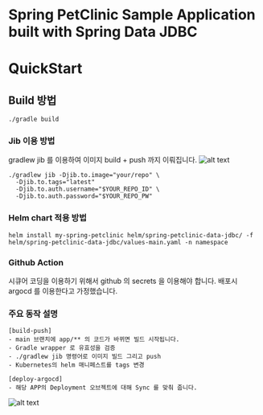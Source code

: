 # Spring PetClinic Sample Application built with Spring Data JDBC

# QuickStart
## Build 방법
```shell
./gradle build
```

### Jib 이용 방법 
gradlew jib 를 이용하여 이미지 build + push 까지 이뤄집니다.
![alt text](https://www.publickey1.jp/2018/jib02.gif)
```shell
./gradlew jib -Djib.to.image="your/repo" \
  -Djib.to.tags="latest"
  -Djib.to.auth.username="$YOUR_REPO_ID" \
  -Djib.to.auth.password="$YOUR_REPO_PW"
```

### Helm chart 적용 방법
```
helm install my-spring-petclinic helm/spring-petclinic-data-jdbc/ -f helm/spring-petclinic-data-jdbc/values-main.yaml -n namespace
```


### Github Action
시큐어 코딩을 이용하기 위해서 github 의 secrets 을 이용해야 합니다. 배포시 argocd 를 이용한다고 가정했습니다.

### 주요 동작 설명
```
[build-push]
- main 브랜치에 app/** 의 코드가 바뀌면 빌드 시작됩니다.
- Gradle wrapper 로 유효성을 검증
- ./gradlew jib 명령어로 이미지 빌드 그리고 push
- Kubernetes의 helm 매니페스트를 tags 변경

[deploy-argocd]
- 해당 APP의 Deployment 오브젝트에 대해 Sync 를 맞춰 줍니다.
```
![alt text](https://3365.notion.site/image/https%3A%2F%2Fprod-files-secure.s3.us-west-2.amazonaws.com%2Fb33c6cf3-ff8d-49a2-8cfb-219399db8f44%2F37c4847f-b618-45a2-a314-13c7eca0a7ae%2F%25E1%2584%2589%25E1%2585%25B3%25E1%2584%258F%25E1%2585%25B3%25E1%2584%2585%25E1%2585%25B5%25E1%2586%25AB%25E1%2584%2589%25E1%2585%25A3%25E1%2586%25BA_2024-02-13_%25E1%2584%258B%25E1%2585%25A9%25E1%2584%2592%25E1%2585%25AE_11.48.17.png?table=block&id=050c2d8a-a375-4860-839c-af00d700b28f&spaceId=b33c6cf3-ff8d-49a2-8cfb-219399db8f44&width=2000&userId=&cache=v2)
